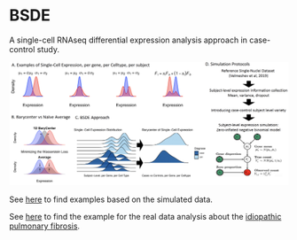 # BSDE
A single-cell RNAseq differential expression analysis approach in case-control study.


![alt text](https://github.com/mqzhanglab/BSDE/blob/main/data/Fig1.png?raw=true)


See [here](https://github.com/mqzhanglab/BSDE/blob/main/simulation) to find examples based on the simulated data.

See [here](https://github.com/mqzhanglab/BSDE/blob/main/realdata_analysis) to find the example for the real data analysis about the [idiopathic pulmonary fibrosis](https://www.ncbi.nlm.nih.gov/pmc/articles/PMC5135277/).
